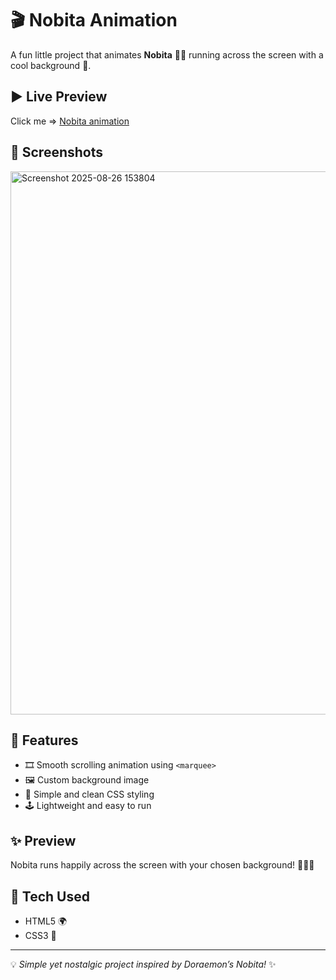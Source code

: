 # 🎬 Nobita Animation  

A fun little project that animates **Nobita** 🧑‍🎓 running across the screen with a cool background 🌄.  


## ​▶️ Live Preview  
Click me => [Nobita animation](https://nobita-animation.netlify.app/)  

## 📸 Screenshots 

<img width="1898" height="869" alt="Screenshot 2025-08-26 153804" src="https://github.com/user-attachments/assets/7f85ee8b-d02e-433a-9d35-337abff9501c" />

## 🚀 Features  
- 🎞️ Smooth scrolling animation using `<marquee>`  
- 🖼️ Custom background image  
- 🎨 Simple and clean CSS styling  
- 🕹️ Lightweight and easy to run  

## ✨ Preview  
Nobita runs happily across the screen with your chosen background! 🏃‍♂️💨  

## 📌 Tech Used  
- HTML5 🌍  
- CSS3 🎨  

---

💡 *Simple yet nostalgic project inspired by Doraemon’s Nobita!* ✨
